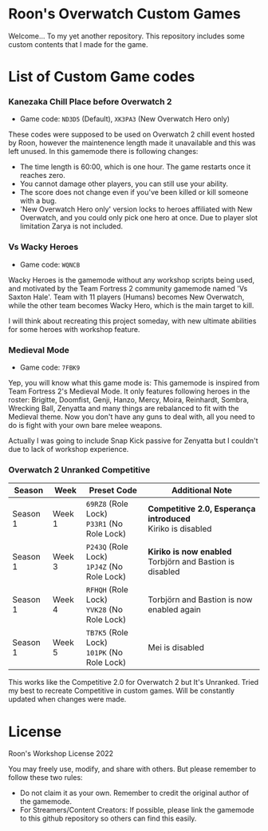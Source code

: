 # Roon's Overwatch Custom Games
Welcome... To my yet another repository. This repository includes some custom contents that I made for the game.

# List of Custom Game codes
### Kanezaka Chill Place before Overwatch 2
* Game code: `ND3D5` (Default), `XK3PA3` (New Overwatch Hero only)

These codes were supposed to be used on Overwatch 2 chill event hosted by Roon, however the maintenence length made it unavailable and this was left unused.
In this gamemode there is following changes:

* The time length is 60:00, which is one hour. The game restarts once it reaches zero.
* You cannot damage other players, you can still use your ability.
* The score does not change even if you've been killed or kill someone with a bug.
* 'New Overwatch Hero only' version locks to heroes affiliated with New Overwatch, and you could only pick one hero at once. Due to player slot limitation Zarya is not included.

### Vs Wacky Heroes
* Game code: `WQNCB`

Wacky Heroes is the gamemode without any workshop scripts being used, and motivated by the Team Fortress 2 community gamemode named 'Vs Saxton Hale'. Team with 11 players (Humans) becomes New Overwatch, while the other team becomes Wacky Hero, which is the main target to kill.

I will think about recreating this project someday, with new ultimate abilities for some heroes with workshop feature.

### Medieval Mode
* Game code: `7FBK9`

Yep, you will know what this game mode is: This gamemode is inspired from Team Fortress 2's Medieval Mode. It only features following heroes in the roster: Brigitte, Doomfist, Genji, Hanzo, Mercy, Moira, Reinhardt, Sombra, Wrecking Ball, Zenyatta and many things are rebalanced to fit with the Medieval theme. Now you don't have any guns to deal with, all you need to do is fight with your own bare melee weapons.

Actually I was going to include Snap Kick passive for Zenyatta but I couldn't due to lack of workshop experience.

### Overwatch 2 Unranked Competitive
| Season | Week | Preset Code | Additional Note |
| ------ | ---- | ----------- | --------------- |
| Season 1 | Week 1 | `69RZ8` (Role Lock)<br />`P33R1` (No Role Lock) | **Competitive 2.0, Esperança introduced**<br />Kiriko is disabled |
| Season 1 | Week 3 | `P243Q` (Role Lock)<br />`1PJ4Z` (No Role Lock) | **Kiriko is now enabled**<br />Torbjörn and Bastion is disabled |
| Season 1 | Week 4 | `RFHQH` (Role Lock)<br />`YVK28` (No Role Lock) | Torbjörn and Bastion is now enabled again |
| Season 1 | Week 5 | `TB7K5` (Role Lock)<br />`101PK` (No Role Lock) | Mei is disabled |

This works like the Competitive 2.0 for Overwatch 2 but It's Unranked. Tried my best to recreate Competitive in custom games. Will be constantly updated when changes were made.

# License
Roon's Workshop License 2022

You may freely use, modify, and share with others. But please remember to follow these two rules:
* Do not claim it as your own. Remember to credit the original author of the gamemode.
* For Streamers/Content Creators: If possible, please link the gamemode to this github repository so others can find this easily.

